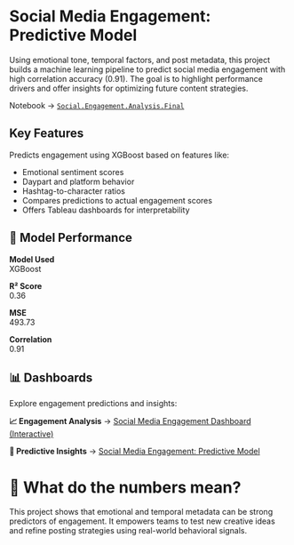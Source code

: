 


# Social Media Engagement: Predictive Model


Using emotional tone, temporal factors, and post metadata, this project builds a machine learning pipeline to predict social media engagement with high correlation accuracy (0.91). The goal is to highlight performance drivers and offer insights for optimizing future content strategies.

Notebook -> [`Social.Engagement.Analysis.Final`](https://github.com/AKapett/Social_Media_Engagement_Predictive_Model/blob/main/Social%20Engagement%20Analysis%20Final.md)

## Key Features

Predicts engagement using XGBoost based on features like:

- Emotional sentiment scores
- Daypart and platform behavior
- Hashtag-to-character ratios
- Compares predictions to actual engagement scores
- Offers Tableau dashboards for interpretability


## 🧪 Model Performance

**Model Used**	     
XGBoost

**R² Score**	       
0.36

**MSE**	             
493.73

**Correlation**	     
0.91

## 📊 Dashboards

Explore engagement predictions and insights:

**📈 Engagement Analysis** -> [Social Media Engagement Dashboard (Interactive)](https://public.tableau.com/views/SocialMediaEngagementDashboard_17440749011660/Dashboard1?:language=en-US&:sid=&:redirect=auth&:display_count=n&:origin=viz_share_link)

**🧠 Predictive Insights** -> [Social Media Engagement: Predictive Model](https://public.tableau.com/views/SocialMediaEngagementPredictiveModel/Story1?:language=en-US&:sid=&:redirect=auth&:display_count=n&:origin=viz_share_link)




# 🤔 What do the numbers mean?

This project shows that emotional and temporal metadata can be strong predictors of engagement. It empowers teams to test new creative ideas and refine posting strategies using real-world behavioral signals.

